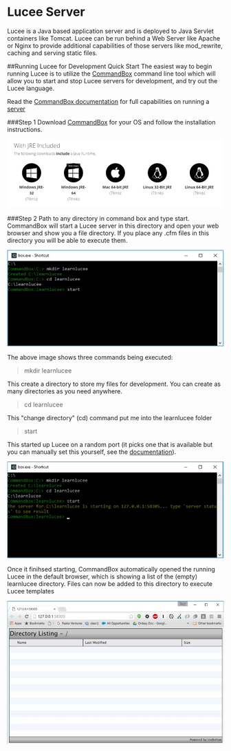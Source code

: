 # Lucee Server

Lucee is a Java based application server and is deployed to Java Servlet containers like Tomcat. Lucee can be run behind a Web Server like Apache or Nginx to provide additional capabilities of those servers like mod_rewrite, caching and serving static files.

##Running Lucee for Development Quick Start
The easiest way to begin running Lucee is to utilize the [CommandBox](https://www.ortussolutions.com/products/commandbox) command line tool which will allow you to start and stop Lucee servers for development, and try out the Lucee language. 

Read the [CommandBox documentation](http://commandbox.ortusbooks.com/content/) for full capabilities on running a [server](https://ortus.gitbooks.io/commandbox-documentation/content/embedded_server/embedded_server.html)

###Step 1
Download [CommandBox](https://www.ortussolutions.com/products/commandbox) for your OS and follow the installation instructions.

![](commandbox-download.jpg)

###Step 2
Path to any directory in command box and type start. CommandBox will start a Lucee server in this directory and open your web browser and show you a file directory. If you place any .cfm files in this directory you will be able to execute them. 

![](commandbox-start.jpg)

The above image shows three commands being executed: 

> mkdir learnlucee 

This create a directory to store my files for development. You can create as many directories as you need anywhere.

> cd learnlucee

This "change directory" (cd) command put me into the learnlucee folder

> start

This started up Lucee on a random port (it picks one that is available but you can manually set this yourself, see the [documentation](https://ortus.gitbooks.io/commandbox-documentation/content/embedded_server/embedded_server.html)). 

![](commandbox-started.jpg)

Once it finihsed starting, CommandBox automatically opened the running Lucee in the default browser, which is showing a list of the (empty) learnlucee directory. Files can now be added to this directory to execute Lucee templates

![](commandbox-directory.jpg)





